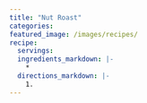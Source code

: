 ```yaml
---
title: "Nut Roast"
categories:
featured_image: /images/recipes/
recipe:
  servings: 
  ingredients_markdown: |-
    *
  directions_markdown: |-
    1.
---
```


